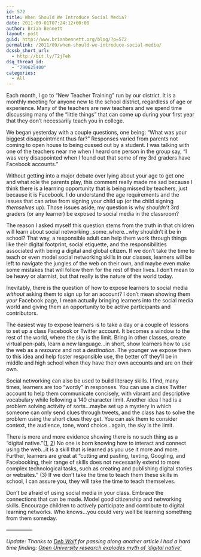 ```yaml
---
id: 572
title: When Should We Introduce Social Media?
date: 2011-09-01T07:24:12+00:00
author: Brian Bennett
layout: post
guid: http://www.brianbennett.org/blog/?p=572
permalink: /2011/09/when-should-we-introduce-social-media/
dcssb_short_url:
  - http://bit.ly/T2jFeh
dsq_thread_id:
  - "790625400"
categories:
  - All
---
```

Each month, I go to &#8220;New Teacher Training&#8221; run by our district. It is a monthly meeting for anyone new to the school district, regardless of age or experience. Many of the teachers are new teachers and we spend time discussing many of the &#8220;little things&#8221; that can come up during your first year that they don&#8217;t necessarily teach you in college.

We began yesterday with a couple questions, one being: &#8220;What was your biggest disappointment thus far?&#8221; Responses varied from parents not coming to open house to being cussed out by a student. I was talking with one of the teachers near me when I heard one person in the group say, &#8220;I was very disappointed when I found out that some of my 3rd graders have Facebook accounts.&#8221;

Without getting into a major debate over lying about your age to get one and what role the parents play, this comment really made me sad because I think there is a learning opportunity that is being missed by teachers, just because it is Facebook. I do understand the age requirements and the issues that can arise from signing your child up (or the child signing _themselves_ up). Those issues aside, my question is why _shouldn&#8217;t_ 3rd graders (or any learner) be exposed to social media in the classroom?

The reason I asked myself this question stems from the truth in that children will learn about social networking _some_where&#8230;why shouldn&#8217;t it be in school? That way, a responsible adult can help them work through things like their digital footprint, social etiquette, and the responsibilities associated with being a digital and global citizen. If we don&#8217;t take the time to teach or even model social networking skills in our classes, learners will be left to navigate the jungles of the web on their own, and maybe even make some mistakes that will follow them for the rest of their lives. I don&#8217;t mean to be heavy or alarmist, but that really is the nature of the world today.

Inevitably, there is the question of how to expose learners to social media _without_ asking them to sign up for an account? I don&#8217;t mean showing them _your_ Facebook page, I mean actually bringing learners into the social media world and giving them an opportunity to be active participants and contributors.

The easiest way to expose learners is to take a day or a couple of lessons to set up a class Facebook or Twitter account. It becomes a window to the rest of the world, where the sky is the limit. Bring in other classes, create virtual pen-pals, learn a new language&#8230;in short, show learners how to use the web as a _resource_ and not a _destination_. The younger we expose them to this idea and help foster responsible use, the better off they&#8217;ll be in middle and high school when they have their own accounts and are on their own.

Social networking can also be used to build literacy skills. I find, many times, learners are too &#8220;wordy&#8221; in responses. You can use a class Twitter account to help them communicate concisely, with vibrant and descriptive vocabulary while following a 140 character limit. Another idea I had is a problem solving activity of sorts&#8230;maybe set up a mystery in which someone can only send clues through tweets, and the class has to solve the problem using the short clues they get. You can ask them to consider context, the audience, tone, word choice&#8230;again, the sky is the limit.

There is more and more evidence showing there is no such thing as a &#8220;digital native.&#8221;([1](http://tomwhitby.wordpress.com/2011/07/06/digital-native-myth-buster/), [2](http://www.dontwasteyourtime.co.uk/elearning/more-digital-immigrant-vs-digital-native-posts/)) No one is born knowing how to interact and connect using the web&#8230;it is a skill that is learned as you use it more and more. Further, learners are great at &#8220;cutting and pasting, texting, Googling, and Facebooking, their range of skills does not necessarily extend to more complex technological tasks, such as creating and publishing digital stories or websites.&#8221; (3) If we don&#8217;t take the time to teach them these skills in school, I can assure you, they will take the time to teach themselves.

Don&#8217;t be afraid of using social media in your class. Embrace the connections that can be made. Model good citizenship and networking skills. Encourage children to actively participate and contribute to digital learning networks. Who knows&#8230;you could very well be learning something from them someday.

&#8212;&#8212;&#8212;&#8212;&#8212;

_Update: Thanks to [Deb Wolf](http://www.twitter.com/nebbie_n) for passing along another article I had a hard time finding: [Open University research explodes myth of &#8216;digital native&#8217;](http://www.agent4change.net/resources/research/1088)_